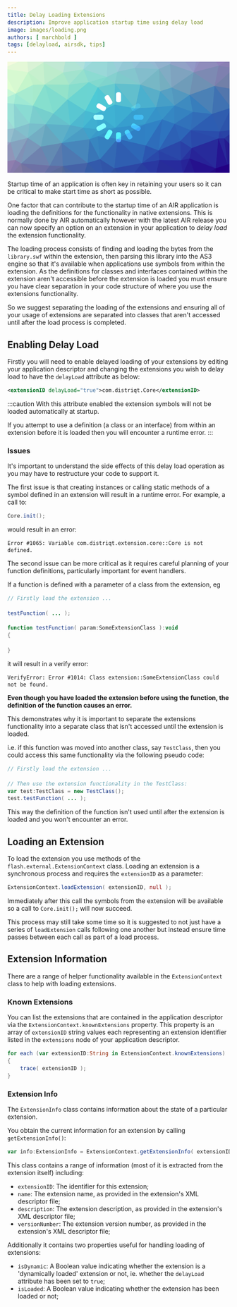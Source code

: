 ```yaml
---
title: Delay Loading Extensions 
description: Improve application startup time using delay load
image: images/loading.png
authors: [ marchbold ]
tags: [delayload, airsdk, tips]
---
```


![](images/loading.png)

Startup time of an application is often key in retaining your users so it can be critical to make start time as short as possible.

One factor that can contribute to the startup time of an AIR application is loading the definitions for the functionality in native extensions. This is normally done by AIR automatically however with the latest AIR release you can now specify an option on an extension in your application to *delay load* the extension functionality. 

<!--truncate-->


The loading process consists of finding and loading the bytes from the `library.swf` within the extension, then parsing this library into the AS3 engine so that it's available when applications use symbols from within the extension. As the definitions for classes and interfaces contained within the extension aren't accessible before the extension is loaded you must ensure you have clear separation in your code structure of where you use the extensions functionality.



So we suggest separating the loading of the extensions and ensuring all of your usage of extensions are separated into classes that aren't accessed until after the load process is completed. 



## Enabling Delay Load


Firstly you will need to enable delayed loading of your extensions by editing your application descriptor and changing the extensions you wish to delay load to have the `delayLoad` attribute as below:

```xml
<extensionID delayLoad="true">com.distriqt.Core</extensionID>
```



:::caution 
With this attribute enabled the extension symbols will not be loaded automatically at startup. 

If you attempt to use a definition (a class or an interface) from within an extension before it is loaded then you will encounter a runtime error. 
:::

### Issues

It's important to understand the side effects of this delay load operation as you may have to restructure your code to support it. 

The first issue is that creating instances or calling static methods of a symbol defined in an extension will result in a runtime error. For example, a call to: 

```actionscript
Core.init();
```

would result in an error:

```
Error #1065: Variable com.distriqt.extension.core::Core is not defined.
```


The second issue can be more critical as it requires careful planning of your function definitions, particularly important for event handlers. 

If a function is defined with a parameter of a class from the extension, eg 


```actionscript
// Firstly load the extension ...

testFunction( ... );

function testFunction( param:SomeExtensionClass ):void
{

}
```

it will result in a verify error:

```
VerifyError: Error #1014: Class extension::SomeExtensionClass could not be found.
``` 

**Even though you have loaded the extension before using the function, the definition of the function causes an error.**

This demonstrates why it is important to separate the extensions functionality into a separate class that isn't accessed until the extension is loaded. 

i.e. if this function was moved into another class, say `TestClass`, then you could access this same functionality via the following pseudo code:

```actionscript
// Firstly load the extension ...

// Then use the extension functionality in the TestClass:
var test:TestClass = new TestClass();
test.testFunction( ... );
```

This way the definition of the function isn't used until after the extension is loaded and you won't encounter an error. 


## Loading an Extension

To load the extension you use methods of the `flash.external.ExtensionContext` class. Loading an extension is a synchronous process and requires the `extensionID` as a parameter:

```actionscript
ExtensionContext.loadExtension( extensionID, null );
```

Immediately after this call the symbols from the extension will be available so a call to `Core.init();` will now succeed.

This process may still take some time so it is suggested to not just have a series of `loadExtension` calls following one another but instead ensure time passes between each call as part of a load process. 






## Extension Information

There are a range of helper functionality available in the `ExtensionContext` class to help with loading extensions.


### Known Extensions

You can list the extensions that are contained in the application descriptor via the `ExtensionContext.knownExtensions` property. This property is an array of `extensionID` string values each representing an extension identifier listed in the `extensions` node of your application descriptor.

```actionscript
for each (var extensionID:String in ExtensionContext.knownExtensions)
{
    trace( extensionID );
}
```



### Extension Info

The `ExtensionInfo` class contains information about the state of a particular extension. 

You obtain the current information for an extension by calling `getExtensionInfo()`:

```actionscript
var info:ExtensionInfo = ExtensionContext.getExtensionInfo( extensionID );
```

This class contains a range of information (most of it is extracted from the extension itself) including:
- `extensionID`: The identifier for this extension;
- `name`: The extension name, as provided in the extension's XML descriptor file;
- `description`:  The extension description, as provided in the extension's XML descriptor file;
- `versionNumber`:  The extension version number, as provided in the extension's XML descriptor file;

Additionally it contains two properties useful for handling loading of extensions:

- `isDynamic`: A Boolean value indicating whether the extension is a 'dynamically loaded' extension or not, ie. whether the `delayLoad` attribute has been set to `true`;
- `isLoaded`: A Boolean value indicating whether the extension has been loaded or not;



